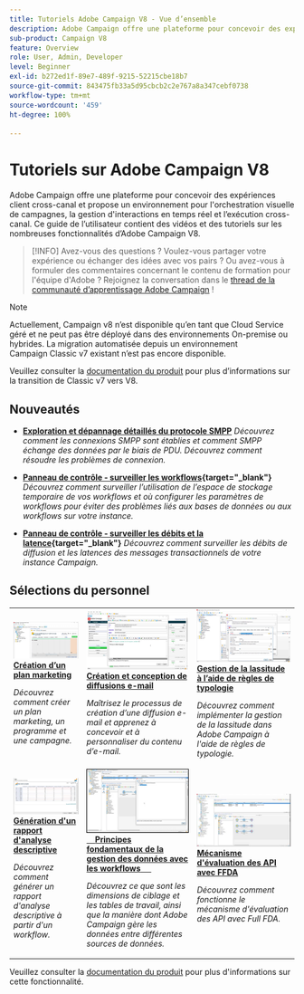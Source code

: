 ```yaml
---
title: Tutoriels Adobe Campaign V8 - Vue d’ensemble
description: Adobe Campaign offre une plateforme pour concevoir des expériences client cross-canal et propose un environnement pour l'orchestration visuelle de campagnes, la gestion d'interactions en temps réel et l’exécution cross-canal. Ce guide de l’utilisateur contient des vidéos et des tutoriels sur les nombreuses fonctionnalités d’Adobe Campaign Standard.
sub-product: Campaign V8
feature: Overview
role: User, Admin, Developer
level: Beginner
exl-id: b272ed1f-89e7-489f-9215-52215cbe18b7
source-git-commit: 843475fb33a5d95cbcb2c2e767a8a347cebf0738
workflow-type: tm+mt
source-wordcount: '459'
ht-degree: 100%

---
```


# Tutoriels sur Adobe Campaign V8

Adobe Campaign offre une plateforme pour concevoir des expériences client cross-canal et propose un environnement pour l&#39;orchestration visuelle de campagnes, la gestion d&#39;interactions en temps réel et l’exécution cross-canal. Ce guide de l’utilisateur contient des vidéos et des tutoriels sur les nombreuses fonctionnalités d’Adobe Campaign V8.

>[!INFO]
> Avez-vous des questions ? Voulez-vous partager votre expérience ou échanger des idées avec vos pairs ? Ou avez-vous à formuler des commentaires concernant le contenu de formation pour l&#39;équipe d&#39;Adobe ? Rejoignez la conversation dans le [thread de la communauté d’apprentissage Adobe Campaign](https://experienceleaguecommunities.adobe.com:443/t5/adobe-campaign-classic/join-the-discussion-on-adobe-campaign-learning/td-p/419096) !

>[!NOTE]
> Actuellement, Campaign v8 n’est disponible qu’en tant que Cloud Service géré et ne peut pas être déployé dans des environnements On-premise ou hybrides. La migration automatisée depuis un environnement Campaign Classic v7 existant n’est pas encore disponible.
>
>Veuillez consulter la [documentation du produit](https://experienceleague.adobe.com/docs/campaign/campaign-v8/new/v7-to-v8.html?lang=fr) pour plus d’informations sur la transition de Classic v7 vers V8.

<div id="whats-new-section">

## Nouveautés

* **[Exploration et dépannage détaillés du protocole SMPP](https://experienceleague.adobe.com/docs/campaign-learn/set-up-sms-for-adobe-campaign/smpp-deep-dive-and-troubleshooting.html?lang=fr)**
  *Découvrez comment les connexions SMPP sont établies et comment SMPP échange des données par le biais de PDU. Découvrez comment résoudre les problèmes de connexion.*

* **[Panneau de contrôle - surveiller les workflows](https://experienceleague.adobe.com/docs/control-panel-learn/tutorials/performance-monitoring/monitor-workflows.html?lang=fr){target="_blank"}**
  *Découvrez comment surveiller l’utilisation de l’espace de stockage temporaire de vos workflows et où configurer les paramètres de workflows pour éviter des problèmes liés aux bases de données ou aux workflows sur votre instance.*

* **[Panneau de contrôle - surveiller les débits et la latence](https://experienceleague.adobe.com/docs/control-panel-learn/tutorials/performance-monitoring/monitor-throughputs-and-latency.html?lang=fr){target="_blank"}**
  *Découvrez comment surveiller les débits de diffusion et les latences des messages transactionnels de votre instance Campaign.*

</div>

<div id="recs-overview-body-1"></div>
<div id="recs-overview-body-2"></div>
<div id="recs-overview-body-3"></div>
<div id="recs-overview-body-4"></div>
<div id="recs-overview-body-5"></div>
<div id="recs-overview-body-6"></div>

<div id="staff-picks-section">

## Sélections du personnel

<table>
<tr>
  <td>
    <a href="/help/get-started/create-a-marketing-plan-programs-and-campaigns.md">
      <img alt="Création d’un plan marketing, de programmes et de campagnes (vidéo)" src="./assets/333810.jpg"/>
    </a>
    <div>
      <a href="/help/get-started/create-a-marketing-plan-programs-and-campaigns.md">
    <strong>Création d’un plan marketing</strong>
    </a>
    </div>
    <p>
    <em>Découvrez comment créer un plan marketing, un programme et une campagne.</em>
    <p>
  </td>
   <td>
    <a href="./content-creation/create-and-design-email-deliveries.md">
      <img alt="Création et conception de diffusions e-mail (vidéo)" src="./assets/333476.jpg" />
    </a>
    <div>
      <a href="./content-creation/create-and-design-email-deliveries.md">
    <strong>Création et conception de diffusions e-mail</strong>
    </a>
    </div>
    <p>
    <em>Maîtrisez le processus de création d’une diffusion e-mail et apprenez à concevoir et à personnaliser du contenu d’e-mail.
</em>
    <p>
  </td>
  <td>
    <a href="./send-messages/fatigue-management/typology-rules-for-fatigue-management.md">
      <img alt="Gestion de la lassitude à l’aide de règles de typologie (vidéo)" src="./assets/333787.jpg" />
    </a>
    <div>
      <a href="./send-messages/fatigue-management/typology-rules-for-fatigue-management.md">
    <strong>Gestion de la lassitude à l’aide de règles de typologie</strong>
    </a>
    </div>
    <p>
    <em>Découvrez comment implémenter la gestion de la lassitude dans Adobe Campaign à l'aide de règles de typologie. </em>
    <p>
  </td>
</tr>
<tr>
</td>
  <td>
    <a href="./reporting/generate-a-descriptive-analysis-report.md">
      <img alt="Génération d&apos;un rapport d&apos;analyse descriptive" src="./assets/333994.jpg" />
    </a>
    <div>
      <a href="./reporting/generate-a-descriptive-analysis-report.md">
    <strong>Génération d'un rapport d'analyse descriptive</strong>
    </a>
    </div>
    <p>
    <em>Découvrez comment générer un rapport d'analyse descriptive à partir d'un workflow.</em>
    <p>
  </td>
  <td>
   <a href="./data-management/data-management-fundamentals.md">
      <img alt="Principes fondamentaux de la gestion des données avec les workflows" src="./assets/339992.jpg" />
    </a>
     <div>
      <a href="./data-management/data-management-fundamentals.md">
    <strong>Principes fondamentaux de la gestion des données avec les workflows</strong>
    </a>
    </div>
    <p>
    <em>Découvrez ce que sont les dimensions de ciblage et les tables de travail, ainsi que la manière dont Adobe Campaign gère les données entre différentes sources de données.</em>
    <p>
  </td>
  <td>
   <a href="./data-management/api-staging-mechanism.md">
      <img alt="Mécanisme d&apos;évaluation des API avec FFDA" src="./assets/339276.jpg" />
    </a>
     <div>
      <a href="./data-management/api-staging-mechanism.md">
    <strong>Mécanisme d'évaluation des API avec FFDA</strong>
    </a>
    </div>
    <p>
    <em>Découvrez comment fonctionne le mécanisme d'évaluation des API avec Full FDA.</em>
    <p>
  </td>
</tr>
</table>

</div>

Veuillez consulter la [documentation du produit](https://experienceleague.adobe.com/docs/campaign-v8.html?lang=fr) pour plus d&#39;informations sur cette fonctionnalité.
